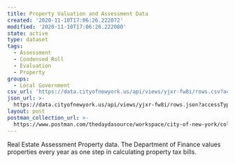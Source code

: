 ```yaml
---
title: Property Valuation and Assessment Data
created: '2020-11-10T17:06:26.222072'
modified: '2020-11-10T17:06:26.222080'
state: active
type: dataset
tags:
  - Assessment
  - Condensed Roll
  - Evaluation
  - Property
groups:
  - Local Government
csv_url: 'https://data.cityofnewyork.us/api/views/yjxr-fw8i/rows.csv?accessType=DOWNLOAD'
json_url: >-
  https://data.cityofnewyork.us/api/views/yjxr-fw8i/rows.json?accessType=DOWNLOAD
layout: post
postman_collection_url: >-
  https://www.postman.com/thedaydasource/workspace/city-of-new-york/collection/15909983-6bd5af10-3d94-4d8e-9e5a-70f070ddb01e
---
```

Real Estate Assessment Property data.
The Department of Finance values properties every year as one step in calculating property tax bills.
